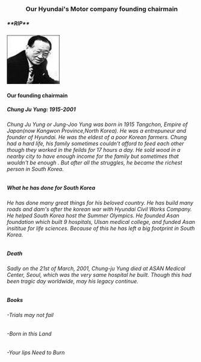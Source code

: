 <!DOCTYPE html>
<html>
<body>


<h3 align="center">Our Hyundai's Motor company founding chairmain</h1>
<h5>**RIP**</h5>
<img src="history1.jpg" width="140" height="130">
<h4 align="left">Our founding chairmain
<h5 align="left"> Chung Ju Yung: 1915-2001 </h5>



<h6 align="left"> Chung Ju Yung or Jung-Joo Yung was born in 1915 Tangchon, Empire of Japan(now Kangwon Province,North Korea). He was a entrepuneur and founder of Hyundai. He was the eldest of a poor Korean farmers. Chung had a hard life, his family sometimes couldn't afford to feed each other though they worked in the feilds for 17 hours a day. He sold wood in a nearby city to have enough income for the family but sometimes that wouldn't be enough . But after all the struggles, he became the richest person in South Korea.  </h6>

<h5> What he has done for South Korea</h5>
<h6>He has done many great things for his beloved country. He has build many roads and dam's after the korean war with Hyundai Civil Works Company. He helped South Korea host the Summer Olympics. He founded Asan foundation which built 9 hospitals, Ulsan medical college, and funded Asan insititue for life sciences. Because of this he has left a big footprint in South Korea. </h6>

<h5> Death</h5>
<h6> Sadly on the 21st of March, 2001, Chung-ju Yung died at ASAN Medical Center, Seoul, which was the very same hospital he built. Though this had been tragic day worldwide, may his legacy continue.</h6>

<h5>Books</h5>
 <h6>-Trials may not fail</h6>
 <h6>-Born in this Land</h6>
 <h6>-Your lips Need to Burn</h6>
 
